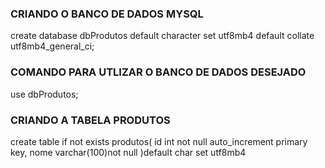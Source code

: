### CRIANDO O BANCO DE DADOS MYSQL

create database dbProdutos
default character set utf8mb4
default collate utf8mb4_general_ci;

### COMANDO PARA UTLIZAR O BANCO DE DADOS DESEJADO

use dbProdutos;

### CRIANDO A TABELA PRODUTOS

create table if not exists produtos(
 id int not null auto_increment primary key,
 nome varchar(100)not null 
)default char set utf8mb4